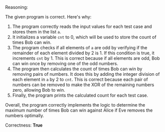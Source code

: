 Reasoning:

The given program is correct. Here's why:

1.  The program correctly reads the input values for each test case and stores them in the list `a`.
2.  It initializes a variable `cnt` to 0, which will be used to store the count of times Bob can win.
3.  The program checks if all elements of `a` are odd by verifying if the remainder of each element divided by 2 is 1. If this condition is true, it increments `cnt` by 1. This is correct because if all elements are odd, Bob can win once by removing one of the odd numbers.
4.  The program then calculates the count of times Bob can win by removing pairs of numbers. It does this by adding the integer division of each element in `a` by 2 to `cnt`. This is correct because each pair of numbers can be removed to make the XOR of the remaining numbers zero, allowing Bob to win.
5.  Finally, the program prints the calculated count for each test case.

Overall, the program correctly implements the logic to determine the maximum number of times Bob can win against Alice if Eve removes the numbers optimally.

Correctness: **True**